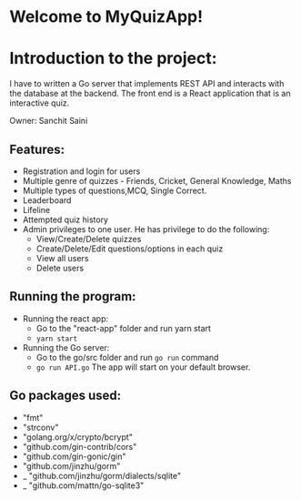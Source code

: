# Welcome to MyQuizApp!

# Introduction to the project:
I have to written a Go server that implements REST API and interacts with the database at the backend. The front end is a React application that is an interactive quiz.

Owner: Sanchit Saini

## Features:
- Registration and login for users
- Multiple genre of quizzes - Friends, Cricket, General Knowledge, Maths
- Multiple types of questions,MCQ, Single Correct.
- Leaderboard
- Lifeline
- Attempted quiz history
- Admin privileges to one user. He has privilege to do the following:
    - View/Create/Delete quizzes
    - Create/Delete/Edit questions/options in each quiz
    - View all users
    - Delete users

## Running the program:
- Running the react app:
	- Go to the "react-app" folder and run yarn start
    - `yarn start`
- Running the Go server:
    - Go to the go/src folder and run `go run` command
	- `go run API.go`
The app will start on your default browser.

## Go packages used:
- "fmt"
- "strconv"
- "golang.org/x/crypto/bcrypt"
- "github.com/gin-contrib/cors"
- "github.com/gin-gonic/gin"
- "github.com/jinzhu/gorm"
- _ "github.com/jinzhu/gorm/dialects/sqlite"
- _ "github.com/mattn/go-sqlite3"
